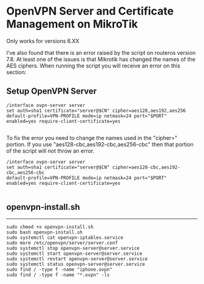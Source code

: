<!DOCTYPE html>
<html lang="en">
<head>
    <meta charset="UTF-8">
    <meta name="viewport" content="width=device-width, initial-scale=1.0">
    <title>OpenVPN Server and Certificate Management on MikroTik</title>
</head>
<body>
    <h1>OpenVPN Server and Certificate Management on MikroTik</h1>
    <p>Only works for versions 6.XX</p>
    <p>I've also found that there is an error raised by the script on routeros version 7.8. At least one of the issues is that Mikrotik has changed the names of the AES ciphers. When running the script you will receive an error on this section:</p>
    <h2>Setup OpenVPN Server</h2>
    <pre><code>/interface ovpn-server server
set auth=sha1 certificate="server@$CN" cipher=aes128,aes192,aes256
default-profile=VPN-PROFILE mode=ip netmask=24 port="$PORT"
enabled=yes require-client-certificate=yes
    </code></pre>
    <p>To fix the error you need to change the names used in the "cipher=" portion. If you use "aes128-cbc,aes192-cbc,aes256-cbc" then that portion of the script will not throw an error.</p>
    <pre><code>/interface ovpn-server server
set auth=sha1 certificate="server@$CN" cipher=aes128-cbc,aes192-cbc,aes256-cbc
default-profile=VPN-PROFILE mode=ip netmask=24 port="$PORT"
enabled=yes require-client-certificate=yes
    </code></pre>
    <h2>openvpn-install.sh</h2>
    <hr>
    <pre><code>sudo chmod +x openvpn-install.sh
sudo bash openvpn-install.sh
sudo systemctl cat openvpn-iptables.service
sudo more /etc/openvpn/server/server.conf
sudo systemctl stop openvpn-server@server.service
sudo systemctl start openvpn-server@server.service
sudo systemctl restart openvpn-server@server.service
sudo systemctl status openvpn-server@server.service
sudo find / -type f -name "iphone.ovpn"
sudo find / -type f -name "*.ovpn" -ls
    </code></pre>
</body>
</html>
